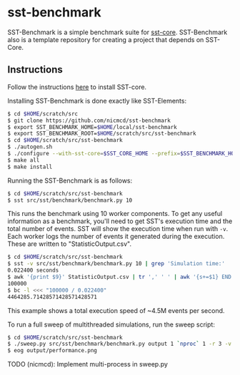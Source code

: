 # sst-benchmark

SST-Benchmark is a simple benchmark suite for [sst-core](https://github.com/sstsimulator/sst-core). SST-Benchmark also is a template repository for creating a project that depends on SST-Core.

## Instructions
Follow the instructions [here](http://sst-simulator.org/SSTPages/SSTBuildAndInstall10dot1dot0SeriesDetailedBuildInstructions) to install SST-core.

Installing SST-Benchmark is done exactly like SST-Elements:
``` bash
$ cd $HOME/scratch/src
$ git clone https://github.com/nicmcd/sst-benchmark
$ export SST_BENCHMARK_HOME=$HOME/local/sst-benchmark
$ export SST_BENCHMARK_ROOT=$HOME/scratch/src/sst-benchmark
$ cd $HOME/scratch/src/sst-benchmark
$ ./autogen.sh
$ ./configure --with-sst-core=$SST_CORE_HOME --prefix=$SST_BENCHMARK_HOME
$ make all
$ make install
```

Running the SST-Benchmark is as follows:

``` bash
$ cd $HOME/scratch/src/sst-benchmark
$ sst src/sst/benchmark/benchmark.py 10
```

This runs the benchmark using 10 worker components. To get any useful information as a benchmark, you'll need to get SST's execution time and the total number of events. SST will show the execution time when run with `-v`. Each worker logs the number of events it generated during the execution. These are written to "StatisticOutput.csv".

``` bash
$ cd $HOME/scratch/src/sst-benchmark
$ sst -v src/sst/benchmark/benchmark.py 10 | grep 'Simulation time:'
0.022400 seconds
$ awk '{print $9}' StatisticOutput.csv | tr ',' ' ' | awk '{s+=$1} END {print s}'
100000
$ bc -l <<< "100000 / 0.022400"
4464285.71428571428571428571
```

This example shows a total execution speed of ~4.5M events per second.

To run a full sweep of multithreaded simulations, run the sweep script:
``` bash
$ cd $HOME/scratch/src/sst-benchmark
$ ./sweep.py src/sst/benchmark/benchmark.py output 1 `nproc` 1 -r 3 -v
$ eog output/performance.png
```

TODO (nicmcd): Implement multi-process in sweep.py
